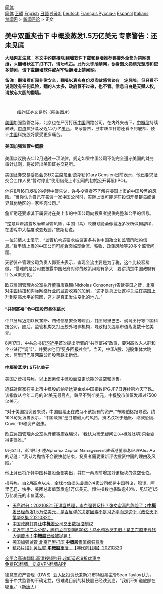 <!-- 面包屑导航 --> <div class="breadcrumb"><!-- GTranslate: https://gtranslate.io/ -->  <div class="switcher notranslate">  <div class="selected">  <a href="#" onclick="return false;"> 简体</a>  </div>  <div class="option">  <a href="https://www.bannedbook.org" onclick="doGTranslate('zh-CN|zh-CN');jQuery('div.switcher div.selected a').html(jQuery(this).html());return false;" title="简体中文" class="nturl selected"> 简体</a>  <a href="https://www.bannedbook.org/zh-tw/" onclick="doGTranslate('zh-CN|zh-TW');jQuery('div.switcher div.selected a').html(jQuery(this).html());return false;" title="繁體中文" class="nturl"> 正體</a>  <a href="https://www.bannedbook.org/en/" onclick="doGTranslate('zh-CN|en');jQuery('div.switcher div.selected a').html(jQuery(this).html());return false;" title="English" class="nturl"> English</a>  <a href="https://www.bannedbook.org/ja/" onclick="doGTranslate('zh-CN|ja');jQuery('div.switcher div.selected a').html(jQuery(this).html());return false;" title="日本語" class="nturl"> 日語</a>  <a href="https://www.bannedbook.org/ko/" onclick="doGTranslate('zh-CN|ko');jQuery('div.switcher div.selected a').html(jQuery(this).html());return false;" title="한국어" class="nturl"> 한국어</a>  <a href="https://www.bannedbook.org/de/" onclick="doGTranslate('zh-CN|de');jQuery('div.switcher div.selected a').html(jQuery(this).html());return false;" title="Deutsch" class="nturl"> Deutsch</a>  <a href="https://www.bannedbook.org/fr/" onclick="doGTranslate('zh-CN|fr');jQuery('div.switcher div.selected a').html(jQuery(this).html());return false;" title="Français" class="nturl"> Français</a>  <a href="https://www.bannedbook.org/ru/" onclick="doGTranslate('zh-CN|ru');jQuery('div.switcher div.selected a').html(jQuery(this).html());return false;" title="Русский" class="nturl"> Русский</a>  <a href="https://www.bannedbook.org/es/" onclick="doGTranslate('zh-CN|es');jQuery('div.switcher div.selected a').html(jQuery(this).html());return false;" title="Español" class="nturl"> Español</a>  <a href="https://www.bannedbook.org/it/" onclick="doGTranslate('zh-CN|it');jQuery('div.switcher div.selected a').html(jQuery(this).html());return false;" title="Italiano" class="nturl"> Italiano</a>  </div>  </div>      <div class='breadcrumb-sub'><!-- Breadcrumb NavXT 6.3.0 --> <a href="https://www.bannedbook.org/" class="home">禁闻网</a> &gt; <a href="https://www.bannedbook.org/bnews/comments/" class="category">新闻评论</a> &gt; 正文</div></div><h2>美中双重夹击下 中概股蒸发1.5万亿美元 专家警告：还未见底</h2> <p class="notice"><b>大陆网友注意：本文中的链接除 <a href="https://github.com/bannedbook/fanqiang" >翻墙</a>软件下载和<a href="https://github.com/killgcd/justmysocks/blob/master/README.md">翻墙推荐</a>链接外全部为禁网链接，未翻墙状态下打不开，请勿点击。此为文字版禁闻，欲看图文视频完整版和更多禁闻，请下载<a href="https://github.com/bannedbook/fanqiang">翻墙软件或APP</a>后翻墙上禁闻网。</p><p>备注：翻墙看新闻非常安全，翻墙以真实身份发表敏感言论有一定风险，但只看不说则没有任何风险，翻的人太多，政府管不过来，也不管。信息自由是天赋人权，请放心大胆的翻墙。</b></p>  <div class="entry"> <br /> <figure><a href="https://i2.wp.com/upload-images-bucket-v64rleca837do.s3.eu-west-1.amazonaws.com/wp-content/uploads/2021/05/07232137/image.jpeg?fit=789%2C526&#038;ssl=1" data-caption="纽约证券交易所（网络图片）"></a><figcaption class="wp-caption-text">纽约证券交易所（网络图片）</figcaption></figure> <p><a href="https://www.bannedbook.org/bnews/tag/%e7%be%8e%e5%9b%bd/" class="st_tag internal_tag" rel="tag" title="标签 美国 下的日志">美国</a>加强监管之际，北京也在严厉打压<span class='wp_keywordlink_affiliate'><a href="https://www.bannedbook.org/" title="中国" target="_blank">中国</a></span>网路公司。在内外夹击下，<a href="https://www.bannedbook.org/bnews/tag/%E4%B8%AD%E6%A6%82%E8%82%A1/" class="st_tag internal_tag" rel="tag" title="标签 中概股 下的日志">中概股</a>持续暴跌，<a href="https://www.bannedbook.org/bnews/tag/%E5%B8%82%E5%80%BC/" class="st_tag internal_tag" rel="tag" title="标签 市值 下的日志">市值</a>疯狂蒸发近1.5万亿<a href="https://www.bannedbook.org/bnews/tag/%e7%be%8e%e5%85%83/" class="st_tag internal_tag" rel="tag" title="标签 美元 下的日志">美元</a>。专家警告，股市跌深目前还看不到底部，预计<a href="https://www.bannedbook.org/bnews/tag/%E4%B8%AD%E5%9B%BD/" class="st_tag internal_tag" rel="tag" title="标签 中国 下的日志">中国</a>科技股将蒙受更多痛苦。</p> <h4><strong>美国加强监管中概股</strong></h4> <p>美国众议院去年12月通过一项法律，规定如果中国公司不能完全遵守美国的财务审计规则，将被赶出美国证券交易所。</p> <p>美国证券交易委员会(SEC)主席加里·詹斯勒(Gary Gensler)日前表示，他已要求证交会工作人员“暂时停止”使用借壳上市公司的初始公开募股(IPO)。</p> <p>他在8月16日发布的视频中警告说，许多<a href="https://www.bannedbook.org/bnews/tag/%e6%8a%95%e8%b5%84/" class="st_tag internal_tag" rel="tag" title="标签 投资 下的日志">投资</a>者不了解在美国上市的中国股票的风险。“当你认为自己在投资一家中国公司时，实际上很可能是在投资开曼群岛或世界其他地区的一家空壳公司。”</p> <p>詹斯勒还要求其下属要对在美上市的中国公司向投资者提供完整和公平的信息。</p>  <p>“这意味着披露政治和监管风险，中国（共）政府可能会像最近多次所做到那样，在游戏中大幅度改变规则。”詹斯勒说。</p> <p>一位知情人士表示，“监管机构还要求披露更多有关中国政治和监管风险的信息。”新申请上市的中国公司可能会面临现金流、税收、政策风险等20多个监管问题。</p> <p>天骄资产管理公司负责人郭亚夫表示，查现金流主要是为了税，这个比较容易做。“最难的是公司要披露中国政府对你的政策风险有多大，要讲清楚中国政府有什么政策变化。”</p> <p>欧亚集团管理办公室执行董事康森瑞(Nickolas Consonery)告诉美国之音，北京对<a href="https://www.bannedbook.org/bnews/tag/%E4%B8%AD%E5%9B%BD%E7%A7%91%E6%8A%80/" class="st_tag internal_tag" rel="tag" title="标签 中国科技 下的日志">中国科技</a>和网际网络行业的监管收紧的加剧，“这才是真正让这种关注在美国上升到更高水平的原因，这才是真正发生变化的地方。”</p> <h4><strong>“共同富裕”令中国股市集体跳水</strong></h4> <p>中共当局近期以反垄断、网络信息安全等理由，打压阿里巴巴、滴滴出行等中国科技公司。随后，监管机构又打压校外培训机构，导致相关股票市值蒸发数十亿美元。</p>  <p>8月17日，中共总书记<a href="https://www.bannedbook.org/bnews/tag/%e4%b9%a0%e8%bf%91%e5%b9%b3/" class="st_tag internal_tag" rel="tag" title="标签 习近平 下的日志">习近平</a>首次提出所谓的“共同富裕”政策，要对高收入人群和企业进行“调节”，并要求他们“更多回报社会”。当天，中国A股、港股集体大跳水，阿里巴巴等网路公司股票跌出新低。</p> <h4><strong>中概股蒸发1.5万亿美元</strong></h4> <p>美国之音报导称，以上因素使中概股面临更长期的做空和抛售。</p> <p>追踪近百家在美上市中概股的纳斯达克金龙中国指数(PGJ)17日连续第六天下跌。该指数从今年二月的84美元最高点，跌至不到41美元，中概股市值蒸发超过7500亿美元。</p> <p>“对于美国投资者来说，中国股票正在成为不该拥有的资产。”布隆伯格报导说，约16%的受访者表示，“中国政策”是目前最大的风险，排名仅次于通胀、缩减恐慌、Covid-19和资产泡沫。</p> <p>欧亚集团管理办公室执行董事康森瑞说，“我认为毫无疑问它(中概股处境)只会变得更艰难。”</p>  <p>8月21日，彭博社引述Alphalex Capital Management驻香港董事总经理Alex Au的话说：“我认为抛售不会很快就结束，投资者需要重新评估投资中国的理由及风险。”</p> <p>他上月已将所持中国科技股全部卖出，并在一两周前增加对该板块的做空仓位。</p> <p>报导称，自2月高点以来，全球市值损失最重的4家公司都是中国科企，腾讯、阿里巴巴、快手、美团总市值蒸发逾1万亿美元。恒生指数也暴跌逾40%，见证近1.5万亿美元的市值蒸发。</p> <ul class='op-related-articles' title='相关阅读'> <li><a href='https://www.bannedbook.org/bnews/cbnews/20210822/1610938.html' target='_blank'>天亮时分：20210821 汪洋当总理，李克强要反扑？张文宏真的危险了；<b>中概股</b>已经蒸发1.5万亿美元，是否反弹的决定因素不是习近平而是这个（政论天下第492集 20210821）</a></li> <li><a href='https://www.bannedbook.org/bnews/headline/20210821/1610518.html' target='_blank'>中国政府打算让<b>中概股</b>公司交出数据控制权</a></li> <li><a href='https://www.bannedbook.org/bnews/bannedvideo/20210821/1610374.html' target='_blank'>习近平提三次分配，腾讯立刻割肉500亿！马化腾欲哭无泪！葛卫东股市亏钱大倒苦水！<b>中概股</b>已经被抛弃！</a></li> <li><a href='https://www.bannedbook.org/bnews/headline/20210821/1610244.html' target='_blank'>美国加强监管 北京严厉打压 <b>中概股</b>市值疯狂蒸发</a></li> <li><a href='https://www.bannedbook.org/bnews/taiwannews/20210820/1610034.html' target='_blank'>精彩片段》黄世聪:<b>中概股</b>重挫...【年代向钱看】20210820</a></li> </ul> <p class="texttj"> <a href="https://github.com/bannedbook/fanqiang/wiki/V2ray%E6%9C%BA%E5%9C%BA" target="_blank">全平台高速翻墙:高清视频秒开,超低延迟,9折优惠中</a><br/> <a href="https://github.com/bannedbook/fanqiang/wiki/%E7%A6%81%E9%97%BB%E7%BD%91%E5%AE%89%E5%8D%93%E7%BF%BB%E5%A2%99%E6%96%B0%E9%97%BBAPP" target="_blank">免费PC翻墙、安卓VPN翻墙APP</a></p><p>德意志资产管理（DWS）亚太区投资长兼新兴市场股票主管Sean Tayloy认为，鉴于中共监管的不确定性，很难说目前的科技股已经跌到底，“我们不知道底部在哪里。”（<span class='wp_keywordlink_affiliate'><a href="https://www.ntdtv.com/" title="新唐人">新唐人</a></span>）</p> <a name='sharetosocial'></a>  <div style="margin-bottom:5px;padding-bottom:5px;clear:both"> <div id="archive-pix-1" class="banner-ads"> <!-- AuctionX Display platform tag START --> <div id="26318x728x90x621x_ADSLOT2" clicktrack="%%CLICK_URL_ESC%%"></div> <!-- AuctionX Display platform tag END --> </div> <div id="archive-pix-2" class="banner-ads"> <!-- AuctionX Display platform tag START --> <div id="26315x300x250x621x_ADSLOT2" clicktrack="%%CLICK_URL_ESC%%"></div> <!-- AuctionX Display platform tag END --> </div> </div>  <div id="archive-pix-1" class="banner-ads"> <!-- AuctionX Display platform tag START --> <div id="26318x728x90x621x_ADSLOT3" clicktrack="%%CLICK_URL_ESC%%"></div> <!-- AuctionX Display platform tag END --> </div> </div><!--END ENTRY--> 